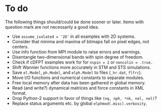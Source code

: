 # To do

The following things should/could be done sooner or later. Items with question
mark are not necessarily a good idea.

* Use `assume_isolated = '2D'` in all examples with 2D systems.
* Consider that minima and maxima of bitmaps fall on pixel edges, not centers.
* Use info function from MPI module to raise errors and warnings.
* Disentangle two-dimensional bands with spin degree of freedom.
* Check if cDFPT examples work for for `nspin = 2` or `noncolin = .true.`
* Shift Wannier functions more accurately in STM and STS simulations.
* Save `el.Model`, `ph.Model`, and `elph.Model` to files (`_hr.dat`, `flfrc`).
* Move I/O functions and numerical constants to separate modules.
* Free local memory after data has been gathered in global memory.
* Read (and write?) dynamical matrices and force constants in XML format.
* Drop Python-2 support in favor of things like `(nq, nph, *nk, nel, nel)`?
* Replace status arguments etc. by global `elphmod(.misc).verbosity`.
